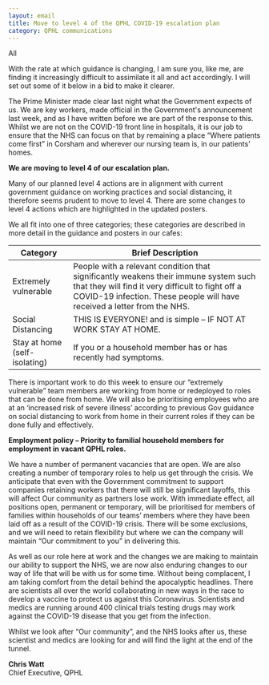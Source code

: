 ```yaml
---
layout: email
title: Move to level 4 of the QPHL COVID-19 escalation plan
category: QPHL communications
---
```


All

With the rate at which guidance is changing, I am sure you, like me, are finding it increasingly difficult to assimilate it all and act accordingly. I will set out some of it below in a bid to make it clearer.

The Prime Minister made clear last night what the Government expects of us. We are key workers, made official in the Government's announcement last week, and as I have written before we are part of the response to this. Whilst we are not on the COVID-19 front line in hospitals, it is our job to ensure that the NHS can focus on that by remaining a place “Where patients come first” in Corsham and wherever our nursing team is, in our patients’ homes.

**We are moving to level 4 of our escalation plan.**

Many of our planned level 4 actions are in alignment with current government guidance on working practices and social distancing, it therefore seems prudent to move to level 4. There are some changes to level 4 actions which are highlighted in the updated posters.

We all fit into one of three categories; these categories are described in more detail in the guidance and posters in our cafes:

<table>
    <thead>
        <tr>
            <th>Category</th>
            <th>Brief Description</th>
        </tr>
    </thead>
    <tbody>
        <tr>
            <td>Extremely vulnerable</td>
            <td>People with a relevant condition that significantly weakens their immune system such that they will find it very difficult to fight off a COVID-19 infection. These people will have received a letter from the NHS.</td>
        </tr>
        <tr>
            <td>Social Distancing</td>
            <td>THIS IS EVERYONE! and is simple – IF NOT AT WORK STAY AT HOME.</td>
        </tr>
        <tr>
            <td>Stay at home (self-isolating)</td>
            <td>If you or a household member has or has recently had symptoms.</td>
        </tr>
    </tbody>
</table>

There is important work to do this week to ensure our “extremely vulnerable” team members are working from home or redeployed to roles that can be done from home. We will also be prioritising employees who are at an ‘increased risk of severe illness’ according to previous Gov guidance on social distancing to work from home in their current roles if they can be done fully and effectively.

**Employment policy – Priority to familial household members for employment in vacant QPHL roles.**

We have a number of permanent vacancies that are open. We are also creating a number of temporary roles to help us get through the crisis. We anticipate that even with the Government commitment to support companies retaining workers that there will still be significant layoffs, this will affect Our community as partners lose work. With immediate effect, all positions open, permanent or temporary, will be prioritised for members of families within households of our teams’ members where they have been laid off as a result of the COVID-19 crisis. There will be some exclusions, and we will need to retain flexibility but where we can the company will maintain “Our commitment to you” in delivering this.

As well as our role here at work and the changes we are making to maintain our ability to support the NHS, we are now also enduring changes to our way of life that will be with us for some time. Without being complacent, I am taking comfort from the detail behind the apocalyptic headlines. There are scientists all over the world collaborating in new ways in the race to develop a vaccine to protect us against this Coronavirus. Scientists and medics are running around 400 clinical trials testing drugs may work against the COVID-19 disease that you get from the infection.

Whilst we look after “Our community”, and the NHS looks after us, these scientist and medics are looking for and will find the light at the end of the tunnel.

**Chris Watt**<br>
Chief Executive, QPHL